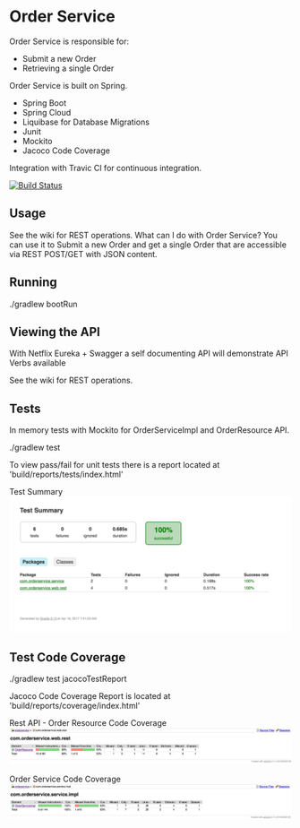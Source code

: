 # Order Service

Order Service is responsible for:
- Submit a new Order 
- Retrieving a single Order

Order Service is built on Spring.

- Spring Boot
- Spring Cloud
- Liquibase for Database Migrations
- Junit
- Mockito
- Jacoco Code Coverage 

Integration with Travic CI for continuous integration.

[![Build Status](https://travis-ci.org/haighis/order-service.svg?branch=master)](https://travis-ci.org/haighis/order-service)

## Usage
See the wiki for REST operations. What can I do with Order Service? You can use it to Submit a new Order and get a single Order that are accessible via REST POST/GET with JSON content.

## Running

./gradlew bootRun

## Viewing the API

With Netflix Eureka + Swagger a self documenting API will demonstrate API Verbs available

See the wiki for REST operations.

## Tests

In memory tests with Mockito for OrderServiceImpl and OrderResource API.  

./gradlew test

To view pass/fail for unit tests there is a report located at 'build/reports/tests/index.html'

Test Summary
![Test Summary](/media/testsummary.jpg?raw=true "Test Summary")

## Test Code Coverage

./gradlew test jacocoTestReport

Jacoco Code Coverage Report is located at 'build/reports/coverage/index.html'

Rest API - Order Resource Code Coverage
![Order Resource](/media/restcodecoverage.jpg?raw=true "Rest API - Order Resource Code Coverage")

Order Service Code Coverage
![Order Service](/media/orderservicecodecoverage.jpg?raw=true "Order Service Code Coverage")